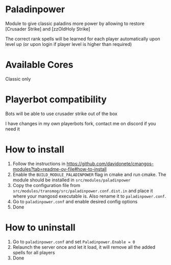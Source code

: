 # Paladinpower
Module to give classic paladins more power by allowing to restore [Crusader Strike] and [zzOldHoly Strike]

The correct rank spells will be learned for each player automatically upon level up (or upon login if player level is higher than required)

# Available Cores
Classic only

# Playerbot compatibility
Bots will be able to use crusader strike out of the box

I have changes in my own playerbots fork, contact me on discord if you need it

# How to install
1. Follow the instructions in https://github.com/davidonete/cmangos-modules?tab=readme-ov-file#how-to-install
2. Enable the `BUILD_MODULE_PALADINPOWER` flag in cmake and run cmake. The module should be installed in `src/modules/paladinpower`
3. Copy the configuration file from `src/modules/transmog/src/paladinpower.conf.dist.in` and place it where your mangosd executable is. Also rename it to `paladinpower.conf`.
4. Go to `paladinpower.conf` and enable desired config options
5. Done

# How to uninstall
1. Go to `paladinpower.conf` and set `Paladinpower.Enable = 0`
2. Relaunch the server once and let it load, it will remove all the added spells for all players
3. Done